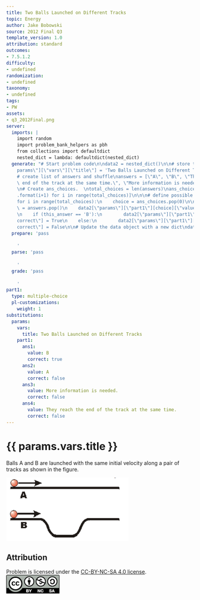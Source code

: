 ```yaml
---
title: Two Balls Launched on Different Tracks
topic: Energy
author: Jake Bobowski
source: 2012 Final Q3
template_version: 1.0
attribution: standard
outcomes:
- 7.5.1.2
difficulty:
- undefined
randomization:
- undefined
taxonomy:
- undefined
tags:
- PW
assets:
- q3_2012Final.png
server:
  imports: |
    import random
    import problem_bank_helpers as pbh
    from collections import defaultdict
    nested_dict = lambda: defaultdict(nested_dict)
  generate: "# Start problem code\n\ndata2 = nested_dict()\n\n# store title\ndata2[\"\
    params\"][\"vars\"][\"title\"] = 'Two Balls Launched on Different Tracks'\n\n\
    # create list of answers and shuffle\nanswers = [\"A\", \"B\", \"They reach the\
    \ end of the track at the same time.\", \"More information is needed.\"]\nrandom.shuffle(answers)\n\
    \n# Create ans_choices.  \ntotal_choices = len(answers)\nans_choices = [\"ans{0}\"\
    .format(i+1) for i in range(total_choices)]\n\n\n# define possible answers.  \n\
    for i in range(total_choices):\n    choice = ans_choices.pop(0)\n\n    this_answer\
    \ = answers.pop()\n    data2[\"params\"][\"part1\"][choice][\"value\"] = this_answer\n\
    \n    if (this_answer == 'B'):\n        data2[\"params\"][\"part1\"][choice][\"\
    correct\"] = True\n    else:\n        data2[\"params\"][\"part1\"][choice][\"\
    correct\"] = False\n\n# Update the data object with a new dict\ndata.update(data2)\n"
  prepare: 'pass

    '
  parse: 'pass

    '
  grade: 'pass

    '
part1:
  type: multiple-choice
  pl-customizations:
    weight: 1
substitutions:
  params:
    vars:
      title: Two Balls Launched on Different Tracks
    part1:
      ans1:
        value: B
        correct: true
      ans2:
        value: A
        correct: false
      ans3:
        value: More information is needed.
        correct: false
      ans4:
        value: They reach the end of the track at the same time.
        correct: false
---
```

# {{ params.vars.title }}
Balls A and B are launched with the same initial velocity along a pair of tracks as shown in the figure.

![Ball A is launched along a horizontal track while Ball B is launched along a u-shaped track.](q3_2012Final.png)

## Attribution

Problem is licensed under the [CC-BY-NC-SA 4.0 license](https://creativecommons.org/licenses/by-nc-sa/4.0/).
![The Creative Commons 4.0 license requiring attribution-BY, non-commercial-NC, and share-alike-SA license.](https://raw.githubusercontent.com/firasm/bits/master/by-nc-sa.png)